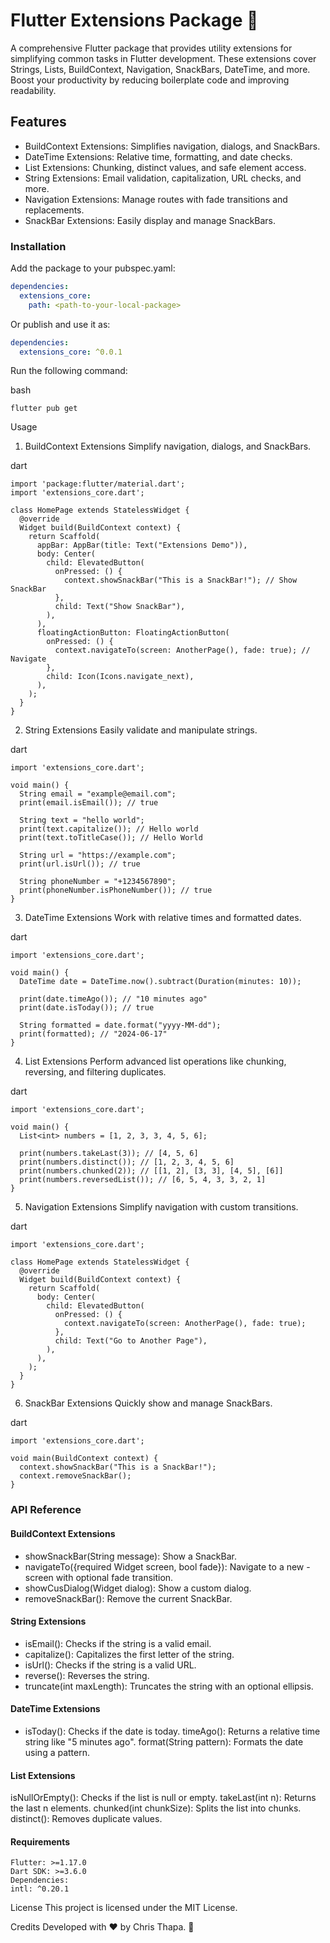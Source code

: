 # Flutter Extensions Package 🚀

A comprehensive Flutter package that provides utility extensions for simplifying common tasks in Flutter development. These extensions cover Strings, Lists, BuildContext, Navigation, SnackBars, DateTime, and more. Boost your productivity by reducing boilerplate code and improving readability.

## Features

- BuildContext Extensions: Simplifies navigation, dialogs, and SnackBars.
- DateTime Extensions: Relative time, formatting, and date checks.
- List Extensions: Chunking, distinct values, and safe element access.
- String Extensions: Email validation, capitalization, URL checks, and more.
- Navigation Extensions: Manage routes with fade transitions and replacements.
- SnackBar Extensions: Easily display and manage SnackBars.

### Installation

Add the package to your pubspec.yaml:

```yaml
dependencies:
  extensions_core:
    path: <path-to-your-local-package>
```

Or publish and use it as:

```yaml
dependencies:
  extensions_core: ^0.0.1
```

Run the following command:

bash

```
flutter pub get
```

Usage

1. BuildContext Extensions
   Simplify navigation, dialogs, and SnackBars.

dart

```
import 'package:flutter/material.dart';
import 'extensions_core.dart';

class HomePage extends StatelessWidget {
  @override
  Widget build(BuildContext context) {
    return Scaffold(
      appBar: AppBar(title: Text("Extensions Demo")),
      body: Center(
        child: ElevatedButton(
          onPressed: () {
            context.showSnackBar("This is a SnackBar!"); // Show SnackBar
          },
          child: Text("Show SnackBar"),
        ),
      ),
      floatingActionButton: FloatingActionButton(
        onPressed: () {
          context.navigateTo(screen: AnotherPage(), fade: true); // Navigate
        },
        child: Icon(Icons.navigate_next),
      ),
    );
  }
}
```

2. String Extensions
   Easily validate and manipulate strings.

dart

```
import 'extensions_core.dart';

void main() {
  String email = "example@email.com";
  print(email.isEmail()); // true

  String text = "hello world";
  print(text.capitalize()); // Hello world
  print(text.toTitleCase()); // Hello World

  String url = "https://example.com";
  print(url.isUrl()); // true

  String phoneNumber = "+1234567890";
  print(phoneNumber.isPhoneNumber()); // true
}
```

3. DateTime Extensions
   Work with relative times and formatted dates.

dart

```
import 'extensions_core.dart';

void main() {
  DateTime date = DateTime.now().subtract(Duration(minutes: 10));

  print(date.timeAgo()); // "10 minutes ago"
  print(date.isToday()); // true

  String formatted = date.format("yyyy-MM-dd");
  print(formatted); // "2024-06-17"
}
```

4. List Extensions
   Perform advanced list operations like chunking, reversing, and filtering duplicates.

dart

```
import 'extensions_core.dart';

void main() {
  List<int> numbers = [1, 2, 3, 3, 4, 5, 6];

  print(numbers.takeLast(3)); // [4, 5, 6]
  print(numbers.distinct()); // [1, 2, 3, 4, 5, 6]
  print(numbers.chunked(2)); // [[1, 2], [3, 3], [4, 5], [6]]
  print(numbers.reversedList()); // [6, 5, 4, 3, 3, 2, 1]
}
```

5. Navigation Extensions
   Simplify navigation with custom transitions.

dart

```
import 'extensions_core.dart';

class HomePage extends StatelessWidget {
  @override
  Widget build(BuildContext context) {
    return Scaffold(
      body: Center(
        child: ElevatedButton(
          onPressed: () {
            context.navigateTo(screen: AnotherPage(), fade: true);
          },
          child: Text("Go to Another Page"),
        ),
      ),
    );
  }
}
```

6. SnackBar Extensions
   Quickly show and manage SnackBars.

dart

```
import 'extensions_core.dart';

void main(BuildContext context) {
  context.showSnackBar("This is a SnackBar!");
  context.removeSnackBar();
}
```

### API Reference

#### BuildContext Extensions

- showSnackBar(String message): Show a SnackBar.
- navigateTo({required Widget screen, bool fade}): Navigate to a new - screen with optional fade transition.
- showCusDialog(Widget dialog): Show a custom dialog.
- removeSnackBar(): Remove the current SnackBar.

#### String Extensions

- isEmail(): Checks if the string is a valid email.
- capitalize(): Capitalizes the first letter of the string.
- isUrl(): Checks if the string is a valid URL.
- reverse(): Reverses the string.
- truncate(int maxLength): Truncates the string with an optional ellipsis.

#### DateTime Extensions

- isToday(): Checks if the date is today.
  timeAgo(): Returns a relative time string like "5 minutes ago".
  format(String pattern): Formats the date using a pattern.

#### List Extensions

isNullOrEmpty(): Checks if the list is null or empty.
takeLast(int n): Returns the last n elements.
chunked(int chunkSize): Splits the list into chunks.
distinct(): Removes duplicate values.

#### Requirements

```
Flutter: >=1.17.0
Dart SDK: >=3.6.0
Dependencies:
intl: ^0.20.1
```

License
This project is licensed under the MIT License.

Credits
Developed with ❤️ by Chris Thapa. 🚀
